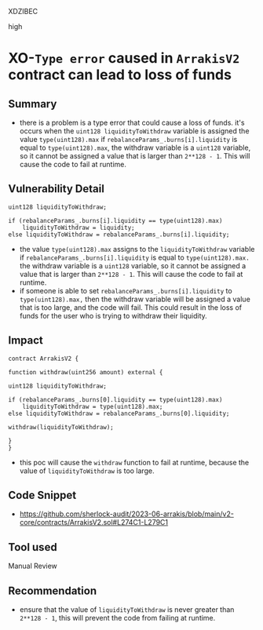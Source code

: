XDZIBEC

high

# XO-`Type error` caused in `ArrakisV2` contract can lead to  loss of funds

## Summary
- there is a problem is a type error that could cause a loss of funds. it's occurs when the `uint128 liquidityToWithdraw` variable is assigned the value `type(uint128).max` if `rebalanceParams_.burns[i].liquidity` is equal to `type(uint128).max`, the withdraw variable is a `uint128` variable, so it cannot be assigned a value that is larger than `2**128 - 1`. This will cause the code to fail at runtime.
## Vulnerability Detail
```solidity
uint128 liquidityToWithdraw;

if (rebalanceParams_.burns[i].liquidity == type(uint128).max)
    liquidityToWithdraw = liquidity;
else liquidityToWithdraw = rebalanceParams_.burns[i].liquidity;
```
- the value `type(uint128).max`  assigns to the `liquidityToWithdraw` variable if `rebalanceParams_.burns[i].liquidity` is equal to `type(uint128).max.` the withdraw variable is a `uint128` variable, so it cannot be assigned a value that is larger than `2**128 - 1`. This will cause the code to fail at runtime.
- if someone is able to set `rebalanceParams_.burns[i].liquidity` to `type(uint128).max,` then the withdraw variable will be assigned a value that is too large, and the code will fail. This could result in the loss of funds for the user who is trying to withdraw their liquidity.
## Impact

```solidity
contract ArrakisV2 {

function withdraw(uint256 amount) external {

uint128 liquidityToWithdraw;

if (rebalanceParams_.burns[0].liquidity == type(uint128).max)
    liquidityToWithdraw = type(uint128).max;
else liquidityToWithdraw = rebalanceParams_.burns[0].liquidity;

withdraw(liquidityToWithdraw);

}
}
```
- this poc will cause the `withdraw` function to fail at runtime, because the value of `liquidityToWithdraw` is too large.
## Code Snippet
- https://github.com/sherlock-audit/2023-06-arrakis/blob/main/v2-core/contracts/ArrakisV2.sol#L274C1-L279C1
## Tool used

Manual Review

## Recommendation
- ensure that the value of `liquidityToWithdraw` is never greater than `2**128 - 1`, this will prevent the code from failing at runtime.